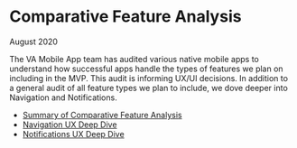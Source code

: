 # Comparative Feature Analysis

August 2020

The VA Mobile App team has audited various native mobile apps to understand how successful apps handle the types of features we plan on including in the MVP. This audit is informing UX/UI decisions. In addition to a general audit of all feature types we plan to include, we dove deeper into Navigation and Notifications. 

- [Summary of Comparative Feature Analysis](https://github.com/department-of-veterans-affairs/va.gov-team/blob/master/products/va-mobile-app/research/ux/comparative-feature-analysis/summary.md)
- [Navigation UX Deep Dive](https://github.com/department-of-veterans-affairs/va.gov-team/blob/master/products/va-mobile-app/research/ux/comparative-feature-analysis/navigation-deep-dive.md)
- [Notifications UX Deep Dive](https://github.com/department-of-veterans-affairs/va.gov-team/blob/master/products/va-mobile-app/research/ux/comparative-feature-analysis/notifications-deep-dive.md)
